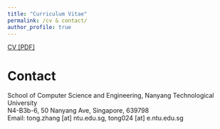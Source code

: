 ```yaml
---
title: "Curriculum Vitae"
permalink: /cv & contact/
author_profile: true
---
```


[CV [PDF]](https://xiaolan98.github.io/files/cv_ZHANG_Tong.pdf)

# Contact
School of Computer Science and Engineering, Nanyang Technological University<br>
N4-B3b-6, 50 Nanyang Ave,
Singapore, 639798<br>
Email: tong.zhang [at] ntu.edu.sg, tong024 [at] e.ntu.edu.sg
